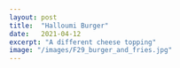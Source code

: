 ```yaml
---
layout: post
title:  "Halloumi Burger"
date:   2021-04-12
excerpt: "A different cheese topping"
image: "/images/F29_burger_and_fries.jpg"
---
```

